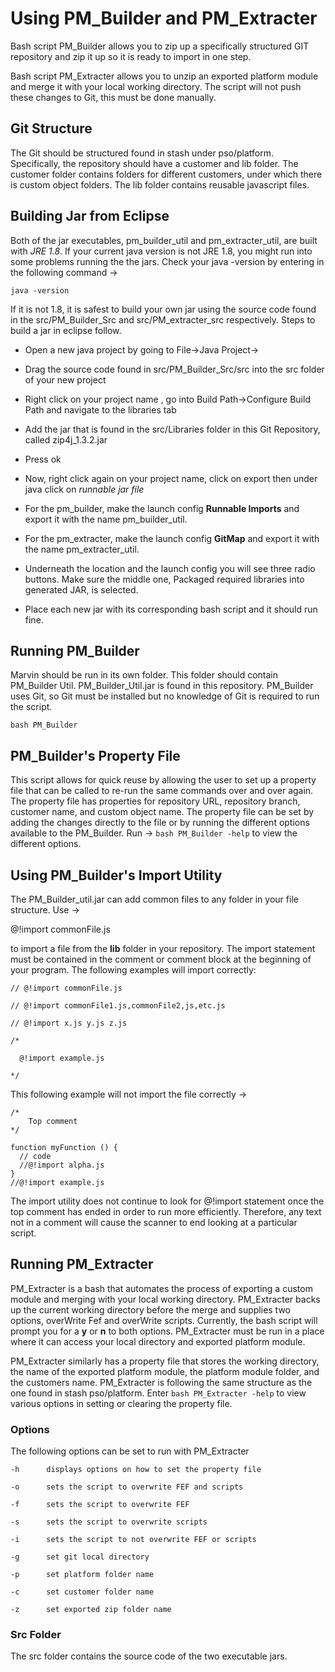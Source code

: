 Using PM_Builder and PM_Extracter
============

Bash script PM_Builder allows you to zip up a specifically structured GIT
repository and zip it up so it is ready to import in one step.

Bash script PM_Extracter allows you to unzip an exported platform module
and merge it with your local working directory. The script will not push these
changes to Git, this must be done manually. 

## Git Structure

The Git should be structured found in stash under pso/platform. Specifically,
the repository should have a customer and lib folder. The customer folder 
contains folders for different customers, under which there is custom object
folders. The lib folder contains reusable javascript files. 

## Building Jar from Eclipse

Both of the jar executables, pm_builder_util and pm_extracter_util, are built
with *JRE 1.8*. If your current java version is not JRE 1.8, you might run into
some problems running the the jars. Check your java -version by entering in
the following command ->

`java -version` 

If it is not 1.8, it is safest to build your own jar using the source code found
in the src/PM_Builder_Src and src/PM_extracter_src respectively. Steps to build
a jar in eclipse follow.

* Open a new java project by going to File->Java Project->

* Drag the source code found in src/PM_Builder_Src/src into the src folder of your new project

* Right click on your project name , go into Build Path->Configure Build Path and navigate to
the libraries tab

* Add the jar that is found in the src/Libraries folder in this Git Repository, called zip4j_1.3.2.jar

* Press ok

* Now, right click again on your project name, click on export then under java click on *runnable jar file*

* For the pm_builder, make the launch config **Runnable Imports** and export it with the name pm_builder_util.

* For the pm_extracter, make the launch config **GitMap** and export it with the name pm_extracter_util.

* Underneath the location and the launch config you will see three radio buttons. Make sure the middle one, Packaged
required libraries into generated JAR, is selected.

* Place each new jar with its corresponding bash script and it should run fine. 

## Running PM_Builder 

Marvin should be run in its own folder. This folder should contain PM_Builder Util.
PM_Builder_Util.jar is found in this repository. PM_Builder uses Git, so Git must be
installed but no knowledge of Git is required to run the script.

`bash PM_Builder `

## PM_Builder's Property File

This script allows for quick reuse by allowing the user to set up a property
file that can be called to re-run the same commands over and over again.
The property file has properties for repository URL, repository branch,
customer name, and custom object name. The property file can be set
by adding the changes directly to the file or by running the different
options available to the PM_Builder. Run -> `bash PM_Builder -help` to view the 
different options.

## Using PM_Builder's Import Utility

The PM_Builder_util.jar can add common files to any folder in your file structure. Use ->

@!import commonFile.js

to import a file from the **lib** folder in your repository. The import
statement must be contained in the comment or comment block at the beginning
of your program. The following examples will import correctly:

`// @!import commonFile.js`

`// @!import commonFile1.js,commonFile2,js,etc.js`

`// @!import x.js y.js z.js`

```
/*

  @!import example.js
  
*/
```

This following example will not import the file correctly ->

``` 
/*
    Top comment 
*/

function myFunction () {
  // code
  //@!import alpha.js
}
//@!import example.js
```

The import utility does not continue to look for @!import statement
once the top comment has ended in order to run more efficiently. Therefore,
any text not in a comment will cause the scanner to end looking at a 
particular script. 

## Running PM_Extracter

PM_Extracter is a bash that automates the process of exporting a custom module
and merging with your local working directory. PM_Extracter backs up the current
working directory before the merge and supplies two options, overWrite Fef and 
overWrite scripts. Currently, the bash script will prompt you for a **y** or **n** 
to both options. PM_Extracter must be run in a place where it can access your
local directory and exported platform module.

PM_Extracter similarly has a property file that stores the working directory, the
name of the exported platform module, the platform module folder, and the customers
name. PM_Extracter is following the same structure as the one found in stash pso/platform.
Enter `bash PM_Extracter -help` to view various options in setting or clearing the property
file. 

### Options 

The following options can be set to run with PM_Extracter

```
-h		displays options on how to set the property file

-o		sets the script to overwrite FEF and scripts

-f		sets the script to overwrite FEF

-s		sets the script to overwrite scripts

-i 		sets the script to not overwrite FEF or scripts 

-g		set git local directory

-p      set platform folder name

-c      set customer folder name 

-z      set exported zip folder name 

```

### Src Folder

The src folder contains the source code of the two executable jars.

